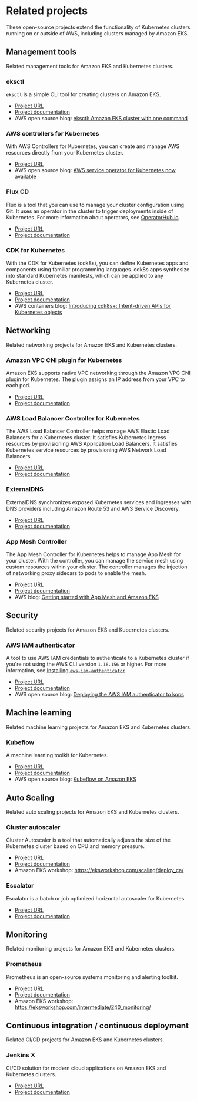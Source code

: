 # Related projects<a name="related-projects"></a>

These open\-source projects extend the functionality of Kubernetes clusters running on or outside of AWS, including clusters managed by Amazon EKS\.

## Management tools<a name="related-management-tools"></a>

Related management tools for Amazon EKS and Kubernetes clusters\.

### eksctl<a name="related-eksctl"></a>

`eksctl` is a simple CLI tool for creating clusters on Amazon EKS\.
+ [Project URL](https://eksctl.io/)
+ [Project documentation](https://eksctl.io/)
+ AWS open source blog: [eksctl: Amazon EKS cluster with one command](http://aws.amazon.com/blogs/opensource/eksctl-eks-cluster-one-command/)

### AWS controllers for Kubernetes<a name="related-aws-controllers"></a>

With AWS Controllers for Kubernetes, you can create and manage AWS resources directly from your Kubernetes cluster\.
+  [Project URL](https://github.com/aws-controllers-k8s/)
+ AWS open source blog: [AWS service operator for Kubernetes now available](http://aws.amazon.com/blogs/opensource/aws-service-operator-kubernetes-available/)

### Flux CD<a name="related-flux-cd"></a>

Flux is a tool that you can use to manage your cluster configuration using Git\. It uses an operator in the cluster to trigger deployments inside of Kubernetes\. For more information about operators, see [OperatorHub.io](https://operatorhub.io/)\.
+ [Project URL](https://fluxcd.io/)
+ [Project documentation](https://docs.fluxcd.io/)

### CDK for Kubernetes<a name="related-cdk"></a>

With the CDK for Kubernetes \(cdk8s\), you can define Kubernetes apps and components using familiar programming languages\. cdk8s apps synthesize into standard Kubernetes manifests, which can be applied to any Kubernetes cluster\.
+ [ Project URL](https://cdk8s.io/)
+ [Project documentation](https://github.com/cdk8s-team/cdk8s/blob/master/docs/getting-started.md)
+ AWS containers blog: [Introducing cdk8s\+: Intent\-driven APIs for Kubernetes objects](http://aws.amazon.com/blogs/containers/introducing-cdk8s-intent-driven-apis-for-kubernetes-objects/)

## Networking<a name="related-networking"></a>

Related networking projects for Amazon EKS and Kubernetes clusters\.

### Amazon VPC CNI plugin for Kubernetes<a name="related-vpc-cni-k8s"></a>

Amazon EKS supports native VPC networking through the Amazon VPC CNI plugin for Kubernetes\. The plugin assigns an IP address from your VPC to each pod\.
+ [Project URL](https://github.com/aws/amazon-vpc-cni-k8s)
+ [Project documentation](https://github.com/aws/amazon-vpc-cni-k8s/blob/master/README.md)

### AWS Load Balancer Controller for Kubernetes<a name="related-alb-ingress-controller"></a>

The AWS Load Balancer Controller helps manage AWS Elastic Load Balancers for a Kubernetes cluster\. It satisfies Kubernetes Ingress resources by provisioning AWS Application Load Balancers\. It satisfies Kubernetes service resources by provisioning AWS Network Load Balancers\.
+ [Project URL](https://github.com/kubernetes-sigs/aws-load-balancer-controller)
+ [Project documentation](https://kubernetes-sigs.github.io/aws-load-balancer-controller/latest/)

### ExternalDNS<a name="related-externaldns"></a>

ExternalDNS synchronizes exposed Kubernetes services and ingresses with DNS providers including Amazon Route 53 and AWS Service Discovery\.
+ [Project URL](https://github.com/kubernetes-incubator/external-dns)
+ [Project documentation](https://github.com/kubernetes-incubator/external-dns/blob/master/docs/tutorials/aws.md)

### App Mesh Controller<a name="related-app-mesh-controller"></a>

The App Mesh Controller for Kubernetes helps to manage App Mesh for your cluster\. With the controller, you can manage the service mesh using custom resources within your cluster\. The controller manages the injection of networking proxy sidecars to pods to enable the mesh\.
+ [Project URL](https://github.com/aws/aws-app-mesh-controller-for-k8s)
+ [Project documentation](https://docs.aws.amazon.com/app-mesh/latest/userguide/mesh-k8s-integration.html)
+ AWS blog: [Getting started with App Mesh and Amazon EKS](http://aws.amazon.com/blogs/containers/getting-started-with-app-mesh-and-eks/)

## Security<a name="related-security"></a>

Related security projects for Amazon EKS and Kubernetes clusters\.

### AWS IAM authenticator<a name="related-authenticator"></a>

A tool to use AWS IAM credentials to authenticate to a Kubernetes cluster if you're not using the AWS CLI version `1.16.156` or higher\. For more information, see [Installing `aws-iam-authenticator`](install-aws-iam-authenticator.md)\.
+ [Project URL](https://github.com/kubernetes-sigs/aws-iam-authenticator)
+ [Project documentation](https://github.com/kubernetes-sigs/aws-iam-authenticator/blob/master/README.md)
+ AWS open source blog: [Deploying the AWS IAM authenticator to kops](http://aws.amazon.com/blogs/opensource/deploying-heptio-authenticator-kops/)

## Machine learning<a name="related-machine-learning"></a>

Related machine learning projects for Amazon EKS and Kubernetes clusters\.

### Kubeflow<a name="related-kubeflow"></a>

A machine learning toolkit for Kubernetes\.
+ [Project URL](https://www.kubeflow.org/)
+ [Project documentation](https://www.kubeflow.org/docs/)
+ AWS open source blog: [Kubeflow on Amazon EKS](http://aws.amazon.com/blogs/opensource/kubeflow-amazon-eks/)

## Auto Scaling<a name="related-auto-scaling"></a>

Related auto scaling projects for Amazon EKS and Kubernetes clusters\.

### Cluster autoscaler<a name="related-cluster-autoscaler"></a>

Cluster Autoscaler is a tool that automatically adjusts the size of the Kubernetes cluster based on CPU and memory pressure\.
+ [Project URL](https://github.com/kubernetes/autoscaler/tree/master/cluster-autoscaler)
+ [Project documentation](https://github.com/kubernetes/autoscaler/blob/master/cluster-autoscaler/cloudprovider/aws/README.md)
+ Amazon EKS workshop: [https://eksworkshop\.com/scaling/deploy\_ca/](https://eksworkshop.com/scaling/deploy_ca/)

### Escalator<a name="related-escalator"></a>

Escalator is a batch or job optimized horizontal autoscaler for Kubernetes\.
+ [Project URL](https://github.com/atlassian/escalator)
+ [Project documentation](https://github.com/atlassian/escalator/blob/master/docs/README.md)

## Monitoring<a name="related-monitoring"></a>

Related monitoring projects for Amazon EKS and Kubernetes clusters\.

### Prometheus<a name="related-prometheus"></a>

Prometheus is an open\-source systems monitoring and alerting toolkit\.
+ [Project URL](https://prometheus.io/)
+ [Project documentation](https://prometheus.io/docs/introduction/overview/)
+ Amazon EKS workshop: [https://eksworkshop\.com/intermediate/240\_monitoring/](https://eksworkshop.com/intermediate/240_monitoring/)

## Continuous integration / continuous deployment<a name="related-cicd"></a>

Related CI/CD projects for Amazon EKS and Kubernetes clusters\.

### Jenkins X<a name="related-jenkinsx"></a>

CI/CD solution for modern cloud applications on Amazon EKS and Kubernetes clusters\.
+ [Project URL](https://jenkins-x.io/)
+ [Project documentation](https://jenkins-x.io/docs/)
